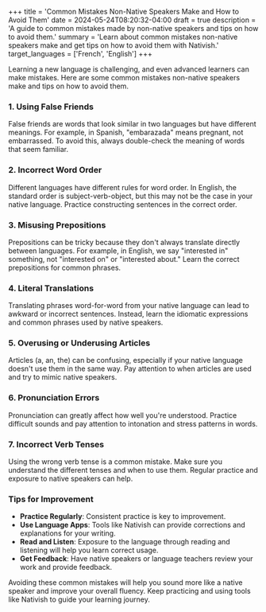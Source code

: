
+++
title = 'Common Mistakes Non-Native Speakers Make and How to Avoid Them'
date = 2024-05-24T08:20:32-04:00
draft = true
description = 'A guide to common mistakes made by non-native speakers and tips on how to avoid them.'
summary = 'Learn about common mistakes non-native speakers make and get tips on how to avoid them with Nativish.'
target_languages = ['French', 'English']
+++

Learning a new language is challenging, and even advanced learners can make mistakes. Here are some common mistakes non-native speakers make and tips on how to avoid them.

### 1. Using False Friends
False friends are words that look similar in two languages but have different meanings. For example, in Spanish, "embarazada" means pregnant, not embarrassed. To avoid this, always double-check the meaning of words that seem familiar.

### 2. Incorrect Word Order
Different languages have different rules for word order. In English, the standard order is subject-verb-object, but this may not be the case in your native language. Practice constructing sentences in the correct order.

### 3. Misusing Prepositions
Prepositions can be tricky because they don't always translate directly between languages. For example, in English, we say "interested in" something, not "interested on" or "interested about." Learn the correct prepositions for common phrases.

### 4. Literal Translations
Translating phrases word-for-word from your native language can lead to awkward or incorrect sentences. Instead, learn the idiomatic expressions and common phrases used by native speakers.

### 5. Overusing or Underusing Articles
Articles (a, an, the) can be confusing, especially if your native language doesn't use them in the same way. Pay attention to when articles are used and try to mimic native speakers.

### 6. Pronunciation Errors
Pronunciation can greatly affect how well you're understood. Practice difficult sounds and pay attention to intonation and stress patterns in words.

### 7. Incorrect Verb Tenses
Using the wrong verb tense is a common mistake. Make sure you understand the different tenses and when to use them. Regular practice and exposure to native speakers can help.

### Tips for Improvement
- **Practice Regularly**: Consistent practice is key to improvement.
- **Use Language Apps**: Tools like Nativish can provide corrections and explanations for your writing.
- **Read and Listen**: Exposure to the language through reading and listening will help you learn correct usage.
- **Get Feedback**: Have native speakers or language teachers review your work and provide feedback.

Avoiding these common mistakes will help you sound more like a native speaker and improve your overall fluency. Keep practicing and using tools like Nativish to guide your learning journey.
